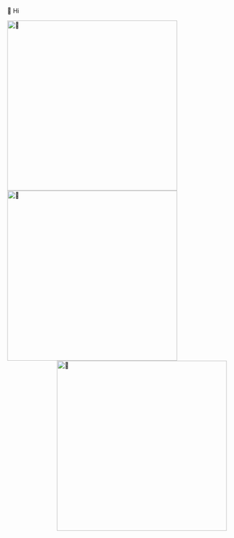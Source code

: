 🐏 Hi

[<img align="left" width="390" alt="🐏" src="https://gist.githubusercontent.com/deco-L/b1f7029e6eadc778d9e51cab15c1306b/raw/general.svg">](#)
[<img align="left" width="390" alt="🐏" src="https://gist.githubusercontent.com/deco-L/b1f7029e6eadc778d9e51cab15c1306b/raw/achievements.svg">](#)
[<img align="right" width="390" alt="🐏" src="https://gist.githubusercontent.com/deco-L/b1f7029e6eadc778d9e51cab15c1306b/raw/media.svg">](#)
